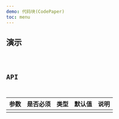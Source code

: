 ```yaml
---
demo: 代码块(CodePaper)
toc: menu
---
```


## 演示

<code src="@/components/code-paper/demo/demo.tsx" />

## API

| 参数 | 是否必须 | 类型 | 默认值 | 说明 |
| :--- | :------- | :--- | :----- | :--- |
|      |          |      |        |      |
